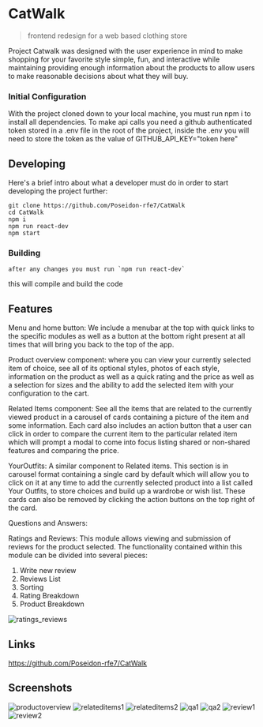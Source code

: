 # CatWalk
> frontend redesign for a web based clothing store

Project Catwalk was designed with the user experience in mind to make shopping for your favorite style simple, fun, and interactive while maintaining providing enough information about the products to allow users to make reasonable decisions about what they will buy.

### Initial Configuration
With the project cloned down to your local machine, you must run npm i to install all dependencies.
To make api calls you need a github authenticated token stored in a .env file in the root of the project, inside the .env you will need to store the token as the value of GITHUB_API_KEY="token here"

## Developing

Here's a brief intro about what a developer must do in order to start developing
the project further:

```shell
git clone https://github.com/Poseidon-rfe7/CatWalk
cd CatWalk
npm i
npm run react-dev
npm start
```

### Building
```
after any changes you must run `npm run react-dev`
```
this will compile and build the code

## Features
Menu and home button: We include a menubar at the top with quick links to the specific modules as well as a button at the bottom right present at all times that will bring you back to the top of the app.

Product overview component: where you can view your currently selected item of choice, see all of its optional styles, photos of each style, information on the product as well as a quick rating and the price as well as a selection for sizes and the ability to add the selected item with your configuration to the cart.

Related Items component: See all the items that are related to the currently viewed product in a carousel of cards containing a picture of the item and some information. Each card also includes an action button that a user can click in order to compare the current item to the particular related item which will prompt a modal to come into focus listing shared or non-shared features and comparing the price.

YourOutfits: A similar component to Related items. This section is in carousel format containing a single card by default which will allow you to click on it at any time to add the currently selected product into a list called Your Outfits, to store choices and build up a wardrobe or wish list. These cards can also be removed by clicking the action buttons on the top right of the card.

Questions and Answers:

Ratings and Reviews: This module allows viewing and submission of reviews for the product selected.  The functionality contained within this module can be divided into several pieces:
1. Write new review
2. Reviews List
3. Sorting
4. Rating Breakdown
5. Product Breakdown

![ratings_reviews](https://user-images.githubusercontent.com/86323698/148602527-c9cddc20-5012-47e3-88ab-6a55d8a7a584.gif)

## Links

https://github.com/Poseidon-rfe7/CatWalk


## Screenshots

![productoverview](https://user-images.githubusercontent.com/89159410/148569194-52928a5b-9f18-4cf4-a068-563d84f9e2cc.png)
![relateditems1](https://user-images.githubusercontent.com/89159410/148569198-e2c67488-d4d7-47a0-8b0d-75a0ed5232ff.png)
![relateditems2](https://user-images.githubusercontent.com/89159410/148569199-eaed03f0-a090-4690-b555-5c5c504519e3.png)
![qa1](https://user-images.githubusercontent.com/89159410/148569202-2cdb08db-c40f-401b-9e95-d34a61c126fa.png)
![qa2](https://user-images.githubusercontent.com/89159410/148569203-6136aecb-7746-4602-9632-38764a0e0407.png)
![review1](https://user-images.githubusercontent.com/89159410/148569205-76245335-848c-4f4d-b81a-f786d57afccb.png)
![review2](https://user-images.githubusercontent.com/89159410/148569208-2036a1f2-3da7-4653-b25f-d4de803e2cae.png)
